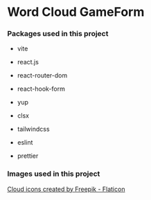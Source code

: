 # Word Cloud GameForm

### Packages used in this project

- vite

- react.js
- react-router-dom

- react-hook-form
- yup

- clsx
- tailwindcss

- eslint
- prettier

### Images used in this project

<a href="https://www.flaticon.com/free-icons/cloud" title="cloud icons">Cloud icons created by Freepik - Flaticon</a>
